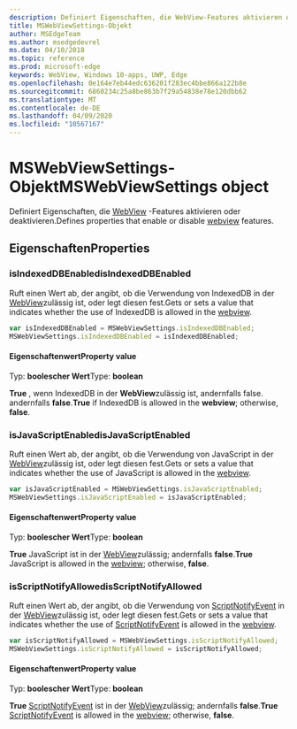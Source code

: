 ```yaml
---
description: Definiert Eigenschaften, die WebView-Features aktivieren oder deaktivieren.
title: MSWebViewSettings-Objekt
author: MSEdgeTeam
ms.author: msedgedevrel
ms.date: 04/10/2018
ms.topic: reference
ms.prod: microsoft-edge
keywords: WebView, Windows 10-apps, UWP, Edge
ms.openlocfilehash: 0e164e7eb44edc636201f283ec4bbe866a122b8e
ms.sourcegitcommit: 6860234c25a8be863b7f29a54838e78e120dbb62
ms.translationtype: MT
ms.contentlocale: de-DE
ms.lasthandoff: 04/09/2020
ms.locfileid: "10567167"
---
```

# <span data-ttu-id="3277a-104">MSWebViewSettings-Objekt</span><span class="sxs-lookup"><span data-stu-id="3277a-104">MSWebViewSettings object</span></span>

<span data-ttu-id="3277a-105">Definiert Eigenschaften, die [WebView](../webview.md) -Features aktivieren oder deaktivieren.</span><span class="sxs-lookup"><span data-stu-id="3277a-105">Defines properties that enable or disable [webview](../webview.md) features.</span></span>

## <span data-ttu-id="3277a-106">Eigenschaften</span><span class="sxs-lookup"><span data-stu-id="3277a-106">Properties</span></span>

### <span data-ttu-id="3277a-107">isIndexedDBEnabled</span><span class="sxs-lookup"><span data-stu-id="3277a-107">isIndexedDBEnabled</span></span>

<span data-ttu-id="3277a-108">Ruft einen Wert ab, der angibt, ob die Verwendung von IndexedDB in der [WebView](../webview.md)zulässig ist, oder legt diesen fest.</span><span class="sxs-lookup"><span data-stu-id="3277a-108">Gets or sets a value that indicates whether the use of IndexedDB is allowed in the [webview](../webview.md).</span></span>

```js
var isIndexedDBEnabled = MSWebViewSettings.isIndexedDBEnabled;
MSWebViewSettings.isIndexedDBEnabled = isIndexedDBEnabled;
```

#### <span data-ttu-id="3277a-109">Eigenschaftenwert</span><span class="sxs-lookup"><span data-stu-id="3277a-109">Property value</span></span>
<span data-ttu-id="3277a-110">Typ: **boolescher Wert**</span><span class="sxs-lookup"><span data-stu-id="3277a-110">Type: **boolean**</span></span>

<span data-ttu-id="3277a-111">**True** , wenn IndexedDB in der **WebView**zulässig ist, andernfalls false. andernfalls **false**.</span><span class="sxs-lookup"><span data-stu-id="3277a-111">**True** if IndexedDB is allowed in the **webview**; otherwise, **false**.</span></span> 

### <span data-ttu-id="3277a-112">isJavaScriptEnabled</span><span class="sxs-lookup"><span data-stu-id="3277a-112">isJavaScriptEnabled</span></span>

<span data-ttu-id="3277a-113">Ruft einen Wert ab, der angibt, ob die Verwendung von JavaScript in der [WebView](../webview.md)zulässig ist, oder legt diesen fest.</span><span class="sxs-lookup"><span data-stu-id="3277a-113">Gets or sets a value that indicates whether the use of JavaScript is allowed in the [webview](../webview.md).</span></span>

```js
var isJavaScriptEnabled = MSWebViewSettings.isJavaScriptEnabled;
MSWebViewSettings.isJavaScriptEnabled = isJavaScriptEnabled;
```

#### <span data-ttu-id="3277a-114">Eigenschaftenwert</span><span class="sxs-lookup"><span data-stu-id="3277a-114">Property value</span></span>
<span data-ttu-id="3277a-115">Typ: **boolescher Wert**</span><span class="sxs-lookup"><span data-stu-id="3277a-115">Type: **boolean**</span></span>

<span data-ttu-id="3277a-116">**True** JavaScript ist in der [WebView](../webview.md)zulässig; andernfalls **false**.</span><span class="sxs-lookup"><span data-stu-id="3277a-116">**True** JavaScript is allowed in the [webview](../webview.md); otherwise, **false**.</span></span> 

### <span data-ttu-id="3277a-117">isScriptNotifyAllowed</span><span class="sxs-lookup"><span data-stu-id="3277a-117">isScriptNotifyAllowed</span></span>

<span data-ttu-id="3277a-118">Ruft einen Wert ab, der angibt, ob die Verwendung von [ScriptNotifyEvent](ScriptNotifyEvent.md) in der [WebView](../webview.md)zulässig ist, oder legt diesen fest.</span><span class="sxs-lookup"><span data-stu-id="3277a-118">Gets or sets a value that indicates whether the use of [ScriptNotifyEvent](ScriptNotifyEvent.md) is allowed in the [webview](../webview.md).</span></span>

```js
var isScriptNotifyAllowed = MSWebViewSettings.isScriptNotifyAllowed;
MSWebViewSettings.isScriptNotifyAllowed = isScriptNotifyAllowed;
```

#### <span data-ttu-id="3277a-119">Eigenschaftenwert</span><span class="sxs-lookup"><span data-stu-id="3277a-119">Property value</span></span>
<span data-ttu-id="3277a-120">Typ: **boolescher Wert**</span><span class="sxs-lookup"><span data-stu-id="3277a-120">Type: **boolean**</span></span>

<span data-ttu-id="3277a-121">**True** [ScriptNotifyEvent](ScriptNotifyEvent.md) ist in der [WebView](../webview.md)zulässig; andernfalls **false**.</span><span class="sxs-lookup"><span data-stu-id="3277a-121">**True** [ScriptNotifyEvent](ScriptNotifyEvent.md) is allowed in the [webview](../webview.md); otherwise, **false**.</span></span> 
